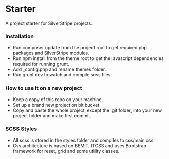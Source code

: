 # Starter
A project starter for SilverStripe projects.

### Installation ###
* Run composer update from the project root to get required php packages and SilverStripe modules.
* Run npm install from the theme root to get the javascript dependencies required for running grunt.
* Add _config.php and rename themes folder.
* Run grunt dev to watch and compile scss files.

### How to use it on a new project ###
* Keep a copy of this repo on your machine.
* Set up a brand new project on bit bucket.
* Copy and paste the whole project, except the .git folder, into your new project folder and make first commit.

### SCSS Styles ###
* All scss is stored in the styles folder and compiles to css/main.css.
* Css architecture is based on BEMIT, ITCSS and uses Bootstrap framework for reset, grid and some utility classes.